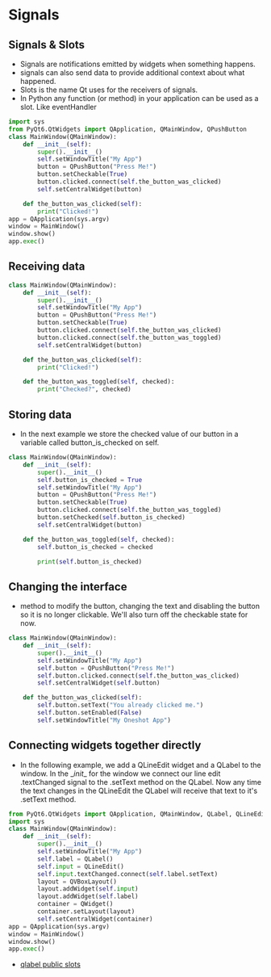 # Signals

## Signals & Slots

- Signals are notifications emitted by widgets when something happens.
- signals can also send data to provide additional context about what happened.
- Slots is the name Qt uses for the receivers of signals.
- In Python any function (or method) in your application can be used as a slot. Like eventHandler

```python
import sys
from PyQt6.QtWidgets import QApplication, QMainWindow, QPushButton
class MainWindow(QMainWindow):
    def __init__(self):
        super().__init__()
        self.setWindowTitle("My App")
        button = QPushButton("Press Me!")
        button.setCheckable(True)
        button.clicked.connect(self.the_button_was_clicked)
        self.setCentralWidget(button)

    def the_button_was_clicked(self):
        print("Clicked!")
app = QApplication(sys.argv)
window = MainWindow()
window.show()
app.exec()
```

## Receiving data

```python
class MainWindow(QMainWindow):
    def __init__(self):
        super().__init__()
        self.setWindowTitle("My App")
        button = QPushButton("Press Me!")
        button.setCheckable(True)
        button.clicked.connect(self.the_button_was_clicked)
        button.clicked.connect(self.the_button_was_toggled)
        self.setCentralWidget(button)

    def the_button_was_clicked(self):
        print("Clicked!")

    def the_button_was_toggled(self, checked):
        print("Checked?", checked)
```

## Storing data

- In the next example we store the checked value of our button in a variable called button_is_checked on self.

```python
class MainWindow(QMainWindow):
    def __init__(self):
        super().__init__()
        self.button_is_checked = True
        self.setWindowTitle("My App")
        button = QPushButton("Press Me!")
        button.setCheckable(True)
        button.clicked.connect(self.the_button_was_toggled)
        button.setChecked(self.button_is_checked)
        self.setCentralWidget(button)

    def the_button_was_toggled(self, checked):
        self.button_is_checked = checked

        print(self.button_is_checked)
```

## Changing the interface

- method to modify the button, changing the text and disabling the button so it is no longer clickable. We'll also turn off the checkable state for now.

```python
class MainWindow(QMainWindow):
    def __init__(self):
        super().__init__()
        self.setWindowTitle("My App")
        self.button = QPushButton("Press Me!")
        self.button.clicked.connect(self.the_button_was_clicked)
        self.setCentralWidget(self.button)

    def the_button_was_clicked(self):
        self.button.setText("You already clicked me.")
        self.button.setEnabled(False)
        self.setWindowTitle("My Oneshot App")
```

## Connecting widgets together directly

- In the following example, we add a QLineEdit widget and a QLabel to the window. In the \__init__ for the window we connect our line edit .textChanged signal to the .setText method on the QLabel. Now any time the text changes in the QLineEdit the QLabel will receive that text to it's .setText method.

```python
from PyQt6.QtWidgets import QApplication, QMainWindow, QLabel, QLineEdit, QVBoxLayout, QWidget
import sys
class MainWindow(QMainWindow):
    def __init__(self):
        super().__init__()
        self.setWindowTitle("My App")
        self.label = QLabel()
        self.input = QLineEdit()
        self.input.textChanged.connect(self.label.setText)
        layout = QVBoxLayout()
        layout.addWidget(self.input)
        layout.addWidget(self.label)
        container = QWidget()
        container.setLayout(layout)
        self.setCentralWidget(container)
app = QApplication(sys.argv)
window = MainWindow()
window.show()
app.exec()
```

- [qlabel public slots](https://doc.qt.io/qt-5/qlabel.html#public-slots)

